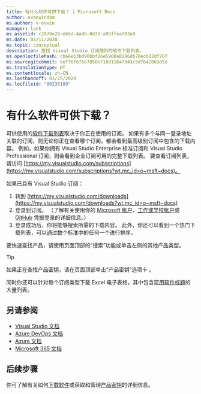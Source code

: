 ```yaml
---
title: 有什么软件可供下载？ | Microsoft Docs
author: evanwindom
ms.author: v-evwin
manager: lank
ms.assetid: c2878e28-eb5d-4adb-8d7d-a95ffea703a9
ms.date: 03/11/2020
ms.topic: conceptual
description: 查找 Visual Studio 订阅随附的软件下载列表。
ms.openlocfilehash: cb66eb3bd90bbf26e5900a8286db78ecb12df707
ms.sourcegitcommit: eeff6f675e7850e718911647343c5df642063d5e
ms.translationtype: HT
ms.contentlocale: zh-CN
ms.lasthandoff: 03/25/2020
ms.locfileid: "80233189"
---
```

# <a name="what-software-is-available-for-download"></a>有什么软件可供下载？

可供使用的[软件下载列表](https://download.microsoft.com/download/1/5/4/15454442-CF17-47B9-A65D-DF84EF88511B/Visual_Studio_by_Subscription_Level.xlsx)取决于你正在使用的订阅。  如果有多个与同一登录地址关联的订阅，则无论你正在查看哪个订阅，都会看到最高级别订阅中包含的下载内容。  例如，如果你拥有 Visual Studio Enterprise 标准订阅和 Visual Studio Professional 订阅，则会看到企业订阅可用的完整下载列表。  要查看订阅列表，请访问 [https://my.visualstudio.com/subscriptions](https://my.visualstudio.com/subscriptions?wt.mc_id=o~msft~docs)。

如果已具有 Visual Studio 订阅：
1. 转到 [https://my.visualstudio.com/downloads](https://my.visualstudio.com/downloads?wt.mc_id=o~msft~docs)
2. 登录到订阅。 （了解有关使用你的 [Microsoft 帐户](sign-in-msa.md)、[工作或学校帐户](sign-in-work.md)或 [GitHub](sign-in-github.md) 凭据登录的详细信息。）
3. 登录成功后，你将能够搜索所需的下载内容。  此外，你还可以看到一个热门下载列表，可以通过数个标准中的任何一个进行排序。

要快速查找产品，请使用页面顶部的“搜索”功能或单击左侧的其他产品类型。

> [!TIP]
> 如果正在查找产品密钥，请在页面顶部单击“产品密钥”选项卡  。

同时你还可以针对每个订阅类型下载 Excel 电子表格，其中包含[可用软件标题](https://download.microsoft.com/download/1/5/4/15454442-CF17-47B9-A65D-DF84EF88511B/Visual_Studio_by_Subscription_Level.xlsx)的大量列表。

## <a name="see-also"></a>另请参阅
- [Visual Studio 文档](https://docs.microsoft.com/visualstudio/)
- [Azure DevOps 文档](https://docs.microsoft.com/azure/devops/)
- [Azure 文档](https://docs.microsoft.com/azure/)
- [Microsoft 365 文档](https://docs.microsoft.com/microsoft-365/)

## <a name="next-steps"></a>后续步骤
你可了解有关如何[下载软件](download-software.md)或获取和管理[产品密钥](product-keys.md)的详细信息。